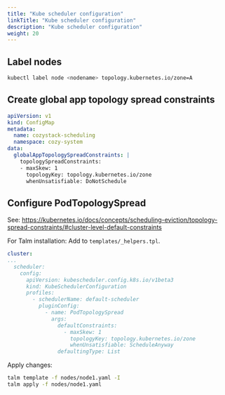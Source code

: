 ```yaml
---
title: "Kube scheduler configuration"
linkTitle: "Kube scheduler configuration"
description: "Kube scheduler configuration"
weight: 20
---
```


## Label nodes

```bash
kubectl label node <nodename> topology.kubernetes.io/zone=A
```

## Create global app topology spread constraints
```yaml
apiVersion: v1
kind: ConfigMap
metadata:
  name: cozystack-scheduling
  namespace: cozy-system
data:
  globalAppTopologySpreadConstraints: |
    topologySpreadConstraints:
    - maxSkew: 1
      topologyKey: topology.kubernetes.io/zone
      whenUnsatisfiable: DoNotSchedule
```

## Configure PodTopologySpread

See: https://kubernetes.io/docs/concepts/scheduling-eviction/topology-spread-constraints/#cluster-level-default-constraints

For Talm installation:
Add to `templates/_helpers.tpl`.

```yaml
cluster:
...
  scheduler:
    config:
      apiVersion: kubescheduler.config.k8s.io/v1beta3
      kind: KubeSchedulerConfiguration
      profiles:
        - schedulerName: default-scheduler
          pluginConfig:
            - name: PodTopologySpread
              args:
                defaultConstraints:
                  - maxSkew: 1
                    topologyKey: topology.kubernetes.io/zone
                    whenUnsatisfiable: ScheduleAnyway
                defaultingType: List
```

Apply changes:

```bash
talm template -f nodes/node1.yaml -I
talm apply -f nodes/node1.yaml
```
